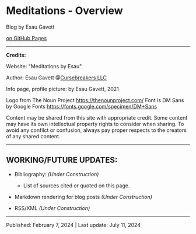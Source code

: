 # Meditations - Overview

Blog by Esau Gavett

[on GitHub Pages](https://cursebreakers.github.io/esau)

---

**Credits:**

Website: "Meditations by Esau"

Author: Esau Gavett @[Cursebreakers LLC](https://cursebreakers.net)

Info page, profile picture: by Esau Gavett, 2021

Logo from The Noun Project https://thenounproject.com/
Font is DM Sans by Google Fonts https://fonts.google.com/specimen/DM+Sans

Content may be shared from this site with appropriate credit. Some content may have its own intellectual property rights to consider when sharing. To avoid any confilct or confusion, always pay proper respects to the creators of any shared content.

---

## WORKING/FUTURE UPDATES:

- Bibliography: *(Under Construction)*
  - List of sources cited or quoted on this page.

- Markdown rendering for blog posts *(Under Construction)*

- RSS/XML *(Under Construction)*

---

Published: February 7, 2024 | Last update: July 11, 2024
